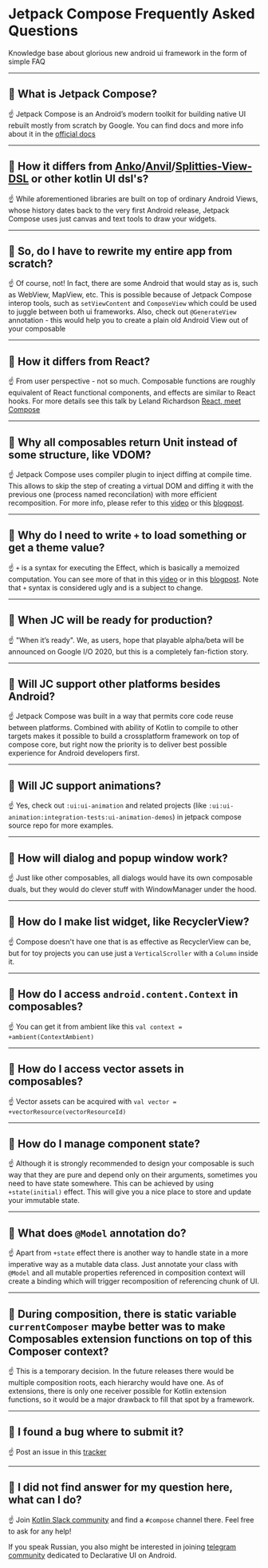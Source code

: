 # Jetpack Compose Frequently Asked Questions

Knowledge base about glorious new android ui framework in the form of simple FAQ

---

## 🤔 What is Jetpack Compose?

☝️ Jetpack Compose is an Android’s modern toolkit for building native UI rebuilt mostly from scratch by Google. You can find docs and more info about it in the [official docs](https://developer.android.com/jetpack/compose)

---

## 🤔 How it differs from [Anko](https://github.com/Kotlin/anko)/[Anvil](https://github.com/anvil-ui/anvil)/[Splitties-View-DSL](https://github.com/LouisCAD/Splitties/tree/master/modules/views-dsl) or other kotlin UI dsl's?

☝️ While aforementioned libraries are built on top of ordinary Android Views, whose history dates back to the very first Android release, Jetpack Compose uses just canvas and text tools to draw your widgets.

---

## 🤔 So, do I have to rewrite my entire app from scratch?

☝️ Of course, not! In fact, there are some Android that would stay as is, such as WebView, MapView, etc. This is possible because of Jetpack Compose interop tools, such as `setViewContent` and `ComposeView` which could be used to juggle between both ui frameworks. Also, check out `@GenerateView` annotation - this would help you to create a plain old Android View out of your composable

---

## 🤔 How it differs from React?

☝️ From user perspective - not so much. Composable functions are roughly equivalent of React functional components, and effects are similar to React hooks. For more details see this talk by Leland Richardson [React, meet Compose](https://www.youtube.com/watch?v=4EFjDSijAZU)

---

## 🤔 Why all composables return Unit instead of some structure, like VDOM?

☝️ Jetpack Compose uses compiler plugin to inject diffing at compile time. This allows to skip the step of creating a virtual DOM and diffing it with the previous one (process named reconcilation) with more efficient recomposition. For more info, please refer to this [video](https://www.youtube.com/watch?v=Q9MtlmmN4Q0) or this [blogpost](http://intelligiblebabble.com/compose-from-first-principles/).

---

## 🤔 Why do I need to write `+` to load something or get a theme value?

☝️ `+` is a syntax for executing the Effect, which is basically a memoized computation. You can see more of that in this [video](https://www.youtube.com/watch?v=Q9MtlmmN4Q0) or in this [blogpost](http://intelligiblebabble.com/compose-from-first-principles/). Note that `+` syntax is considered ugly and is a subject to change.

---

## 🤔 When JC will be ready for production?

☝️ "When it’s ready". We, as users, hope that playable alpha/beta will be announced on Google I/O 2020, but this is a completely fan-fiction story.

---

## 🤔 Will JC support other platforms besides Android?

☝️ Jetpack Compose was built in a way that permits core code reuse between platforms. Combined with ability of Kotlin to compile to other targets makes it possible to build a crossplatform framework on top of compose core, but right now the priority is to deliver best possible experience for Android developers first.

---

## 🤔 Will JC support animations?

☝️ Yes, check out `:ui:ui-animation` and related projects (like `:ui:ui-animation:integration-tests:ui-animation-demos`) in jetpack compose source repo for more examples.

---

## 🤔 How will dialog and popup window work?

☝️ Just like other composables, all dialogs would have its own composable duals, but they would do clever stuff with WindowManager under the hood.

---

## 🤔 How do I make list widget, like RecyclerView?

☝️ Compose doesn't have one that is as effective as RecyclerView can be, but for toy projects you can use just a `VerticalScroller` with a `Column` inside it.

---

## 🤔 How do I access `android.content.Context` in composables?

☝️ You can get it from ambient like this `val context = +ambient(ContextAmbient)`

---

## 🤔 How do I access vector assets in composables?

☝️ Vector assets can be acquired with `val vector = +vectorResource(vectorResourceId)`

---

## 🤔 How do I manage component state?

☝ Although it is strongly recommended to design your composable is such way that they are pure and depend only on their arguments, sometimes you need to have state somewhere.
This can be achieved by using `+state(initial)` effect. This will give you a nice place to store and update your immutable state.

---

## 🤔 What does `@Model` annotation do?

☝ Apart from `+state` effect there is another way to handle state in a more imperative way as a mutable data class. Just annotate your class with `@Model` and all mutable properties referenced in composition context will create a binding which will trigger recomposition of referencing chunk of UI.

---

## 🤔 During composition, there is static variable `currentComposer` maybe better was to make Composables extension functions on top of this Composer context?

☝️ This is a temporary decision. In the future releases there would be multiple composition roots, each hierarchy would have one. As of extensions, there is only one receiver possible for Kotlin extension functions, so it would be a major drawback to fill that spot by a framework.

---

## 🤔 I found a bug where to submit it?

☝️ Post an issue in this [tracker](https://issuetracker.google.com/issues?q=componentid:612128)

---

## 🤔 I did not find answer for my question here, what can I do?

☝️ Join [Kotlin Slack community](Slack) and find a `#compose` channel there. Feel free to ask for any help!

If you speak Russian, you also might be interested in joining [telegram community](https://t.me/android_declarative) dedicated to Declarative UI on Android.
